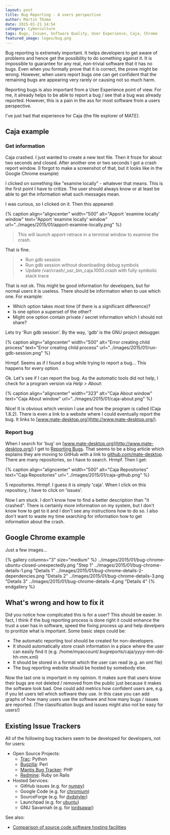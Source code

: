 ```yaml
---
layout: post
title: Bug Reporting - A users perspective
author: Martin Thoma
date: 2015-01-21 14:54
category: Cyberculture
tags: Bugs, Issues, Software Quality, User Experience, Caja, Chrome
featured_image: logos/bug.png
---
```

Bug reporting is extremely important. It helps developers to get aware of
problems and hence get the possibility to do something against it. It is
impossible to guarantee for any real, non-trivial software that it has no bugs.
Even when you formally prove that it is correct, the prove might be wrong.
However, when users report bugs one can get confident that the remaining bugs
are appearing very rarely or causing not so much harm.

Reporting bugs is also important from a User Experience point of view. For me,
it already helps to be able to report a bug / see that a bug was already
reported. However, this is a pain in the ass for most software from a users
perspective.

I've just had that experience for Caja (the file explorer of MATE).

## Caja example

### Get information

Caja crashed. I just wanted to create a new text file. Then it froze for
about two seconds and closed. After another one or two seconds I got a crash
report window. (I forgot to make a screenshot of that, but it looks like
in the Google Chrome example)

I clicked on something like "examine locally" - whatever that means. This is
the first point I have to critize. The user should always know or at least be
able to get the information what such messages mean.

I was curious, so I clicked on it. Then this appeared:

{% caption align="aligncenter" width="500" alt="Apport 'examine locally' window" text="Apport 'examine locally' window" url="../images/2015/01/apport-examine-locally.png" %}

> This will launch apport-retrace in a terminal window to examine the crash.

That is fine.

> - Run gdb session
> - Run gdb session without downloading debug symbols
> - Update /var/crash/_usr_bin_caja.1000.crash with fully symbolic stack trace

That is not ok. This might be good information for developers, but for normal
users it is useless. There should be information when to use which one.
For example:

* Which option takes most time (if there is a significant difference)?
* Is one option a superset of the other?
* Might one option contain private / secret information which I should not share?

Lets try 'Run gdb session'. By the way, 'gdb' is the GNU project debugger.

{% caption align="aligncenter" width="500" alt="Error creating child process" text="Error creating child process" url="../images/2015/01/run-gdb-session.png" %}

Hrmpf. Seems as if I found a bug while trying to report a bug...
This happens for every option.

Ok. Let's see if I can report the bug. As the automatic tools did not help,
I check for a program version via *Help > About*:

{% caption align="aligncenter" width="323" alt="Caja About window" text="Caja About window" url="../images/2015/01/caja-about.png" %}

Nice! It is obvious which version I use and how the program is called
(Caja 1.8.2). There is even a link to a website where I could eventually report
the bug. It links to [www.mate-desktop.org](http://www.mate-desktop.org/).


### Report bug
When I search for 'bug' on [www.mate-desktop.org](http://www.mate-desktop.org/)
I get to
[Reporting Bugs](http://www.mate-desktop.org/tr/blog/2012-01-18-reporting-bugs/).
That seems to be a blog article which explains they are moving to GitHub with a
link to [github.com/mate-desktop](https://github.com/mate-desktop). There are
many repositories, so I have to search. Hrmpf. Then I get:

{% caption align="aligncenter" width="500" alt="Caja Repositories" text="Caja Repositories" url="../images/2015/01/caja-github.png" %}

5 repositories. Hrmpf. I guess it is simply 'caja'. When I click on this
repository, I have to click on 'issues'.

Now I am stuck. I don't know how to find a better description than
"it crashed". There is certainly more information on my system, but I don't
know how to get to it and I don't see any instructions how to do so. I also
don't want to waste my time searching for information how to get information
about the crash.


## Google Chrome example

Just a few images...

{% gallery columns="3" size="medium" %}
    ../images/2015/01/bug-chrome-ubuntu-closed-unexpectedly.png    "Step 1"
    ../images/2015/01/bug-chrome-details-1.png    "Details 1"
    ../images/2015/01/bug-chrome-details-2-dependencies.png    "Details 2"
    ../images/2015/01/bug-chrome-details-3.png    "Details 3"
    ../images/2015/01/bug-chrome-details-4.png    "Details 4"
{% endgallery %}


## What's wrong and how to fix it

Did you notice how complicated this is for a user? This should be easier. In
fact, I think if the bug reporting process is done right it could enhance the
trust a user has in software, speed the fixing process up and help develpers
to proritize what is important. Some basic steps could be:

* The automatic reporting tool should be created for non-developers.
* It should automatically store crash information in a place where the user
  can easily find it (e.g. /home/myaccount/.bugreports/caja/yyyy-mm-dd-hh-mm.xml)
* It should be stored in a format which the user can read (e.g. an xml file)
* The bug reporting website should be hosted by somebody else.

Now the last one is important in my opinion. It makes sure that users know
their bugs are not deleted / removed from the public just because it makes
the software look bad. One could add metrics how confident users are, e.g.
if you let users tell which software they use. In this case you can add graphs
of how many users use the software and how many bugs / issues are reported.
(The classification bugs and issues might also not be easy for users!)

## Existing Issue Trackers

All of the following bug trackers seem to be developed for developers, not
for users:

* Open Source Projects:
  * [Trac](https://en.wikipedia.org/wiki/Trac): Python
  * [Bugzilla](https://en.wikipedia.org/wiki/Bugzilla): Perl
  * [Mantis Bug Tracker](https://en.wikipedia.org/wiki/Mantis_Bug_Tracker): PHP
  * [Redmine](https://en.wikipedia.org/wiki/Redmine): Ruby on Rails
* Hosted Services:
  * GitHub issues (e.g. for [numpy](https://github.com/numpy/numpy/issues))
  * Google Code (e.g. for [chromium](https://code.google.com/p/chromium/issues/list))
  * SourceForge (e.g. for [dvdstyler](http://sourceforge.net/p/dvdstyler/bugs/?source=navbar))
  * Launchpad (e.g. for [ubuntu](https://bugs.launchpad.net/ubuntu))
  * GNU Savannah (e.g. for [lordsawar](http://savannah.nongnu.org/bugs/?group=lordsawar))

See also:

* [Comparison of source code software hosting facilities](https://en.wikipedia.org/wiki/Comparison_of_source_code_software_hosting_facilities)